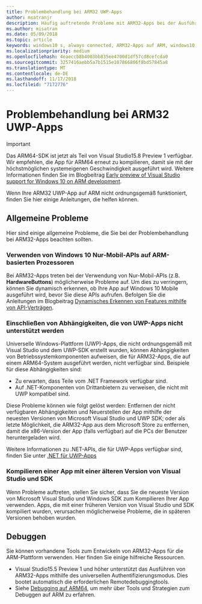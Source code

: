 ```yaml
---
title: Problembehandlung bei ARM32 UWP-Apps
author: msatranjr
description: Häufig auftretende Probleme mit ARM32-Apps bei der Ausführung auf ARM, und wie diese Probleme behoben werden können.
ms.author: misatran
ms.date: 05/09/2018
ms.topic: article
keywords: windows10 s, always connected, ARM32-Apps auf ARM, windows10 auf ARM, problembehandlung
ms.localizationpriority: medium
ms.openlocfilehash: 4eaeccb8b4003bb835ee4700d1df57cd8cefcda0
ms.sourcegitcommit: 3257416aebb5a7b1515e107866806f8bd57845a8
ms.translationtype: MT
ms.contentlocale: de-DE
ms.lasthandoff: 11/17/2018
ms.locfileid: "7172776"
---
```

# <a name="troubleshooting-arm32-uwp-apps"></a>Problembehandlung bei ARM32 UWP-Apps
>[!IMPORTANT]
> Das ARM64-SDK ist jetzt als Teil von Visual Studio15.8 Preview 1 verfügbar. Wir empfehlen, die App für ARM64 erneut zu kompilieren, damit sie mit der höchstmöglichen systemeigenen Geschwindigkeit ausgeführt wird. Weitere Informationen finden Sie im Blogbeitrag [Early preview of Visual Studio support for Windows 10 on ARM development](https://blogs.windows.com/buildingapps/2018/05/08/visual-studio-support-for-windows-10-on-arm-development/).

Wenn Ihre ARM32 UWP-App auf ARM nicht ordnungsgemäß funktioniert, finden Sie hier einige Anleitungen, die helfen können. 

## <a name="common-issues"></a>Allgemeine Probleme
Hier sind einige allgemeine Probleme, die Sie bei der Problembehandlung bei ARM32-Apps beachten sollten.

### <a name="using-windows-10-mobile-only-apis-on-arm-based-processors"></a>Verwenden von Windows 10 Nur-Mobil-APIs auf ARM-basierten Prozessoren 
Bei ARM32-Apps treten bei der Verwendung von Nur-Mobil-APIs (z.B. **HardwareButtons**) möglicherweise Probleme auf. Um dies zu verringern, können Sie dynamisch erkennen, ob Ihre App auf Windows 10 Mobile ausgeführt wird, bevor Sie diese APIs aufrufen. Befolgen Sie die Anleitungen im Blogbeitrag [Dynamisches Erkennen von Features mithilfe von API-Verträgen](https://blogs.windows.com/buildingapps/2015/09/15/dynamically-detecting-features-with-api-contracts-10-by-10/).

### <a name="including-dependencies-not-supported-by-uwp-apps"></a>Einschließen von Abhängigkeiten, die von UWP-Apps nicht unterstützt werden
Universelle Windows-Plattform (UWP)-Apps, die nicht ordnungsgemäß mit Visual Studio und dem UWP-SDK erstellt wurden, können Abhängigkeiten von Betriebssystemkomponenten aufweisen, die für ARM32-Apps, die auf einem ARM64-System ausgeführt werden, nicht verfügbar sind. Beispiele für diese Abhängigkeiten sind:

- Zu erwarten, dass Teile vom .NET Framework verfügbar sind.
- Auf .NET-Komponenten von Drittanbietern zu verweisen, die nicht mit UWP kompatibel sind.

Diese Probleme können wie folgt gelöst werden: Entfernen der nicht verfügbaren Abhängigkeiten und Neuerstellen der App mithilfe der neuesten Versionen von Microsoft Visual Studio und UWP SDK; oder als letzte Möglichkeit, die ARM32-App aus dem Microsoft Store zu entfernen, damit die x86-Version der App (falls verfügbar) auf die PCs der Benutzer heruntergeladen wird. 

Weitere Informationen zu .NET-APIs, die für UWP-Apps verfügbar sind, finden Sie unter [.NET für UWP-Apps](https://msdn.microsoft.com/library/windows/apps/mt185501.aspx)

### <a name="compiling-an-app-with-an-older-version-of-visual-studio-and-sdk"></a>Kompilieren einer App mit einer älteren Version von Visual Studio und SDK
Wenn Probleme auftreten, stellen Sie sicher, dass Sie die neueste Version von Microsoft Visual Studio und Windows SDK zum Kompilieren Ihrer App verwenden. Apps, die mit einer früheren Version von Visual Studio und SDK kompiliert wurden, verursachen möglicherweise Probleme, die in späteren Versionen behoben wurden.

## <a name="debugging"></a>Debuggen
Sie können vorhandene Tools zum Entwickeln von ARM32-Apps für die ARM-Plattform verwenden. Hier finden Sie einige hilfreiche Ressourcen.

- Visual Studio15.5 Preview 1 und höher unterstützt das Ausführen von ARM32-Apps mithilfe des universellen Authentifizierungsmodus. Dies bootet automatisch die erforderlichen Remotedebuggingtools.
- Siehe [Debugging auf ARM64](https://docs.microsoft.com/en-us/windows-hardware/drivers/debugger/debugging-arm64), um mehr über Tools und Strategien zum Debuggen auf ARM zu erfahren.